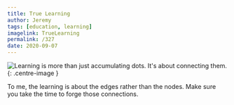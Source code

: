 ```yaml
---
title: True Learning
author: Jeremy
tags: [education, learning]
imagelink: TrueLearning
permalink: /327
date: 2020-09-07
---
```


![Learning is more than just accumulating dots. It's about connecting them.](https://res.cloudinary.com/dh3hm8pb7/image/upload/c_scale,q_auto:best/v1535842782/Handwaving/Published/TrueLearning.png){: .centre-image }

To me, the learning is about the edges rather than the nodes. Make sure you take the time to forge those connections.
